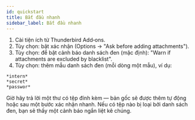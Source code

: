 ```yaml
---
id: quickstart
title: Bắt đầu nhanh
sidebar_label: Bắt đầu nhanh
---
```


1. Cài tiện ích từ Thunderbird Add‑ons.
2. Tùy chọn: bật xác nhận (Options → "Ask before adding attachments").
3. Tùy chọn: để bật cảnh báo danh sách đen (mặc định): "Warn if attachments are excluded by blacklist".
4. Tùy chọn: thêm mẫu danh sách đen (mỗi dòng một mẫu), ví dụ:

```
*intern*
*secret*
*passwor*
```

Giờ hãy trả lời một thư có tệp đính kèm — bản gốc sẽ được thêm tự động hoặc sau một bước xác nhận nhanh. Nếu có tệp nào bị loại bởi danh sách đen, bạn sẽ thấy một cảnh báo ngắn liệt kê chúng.
